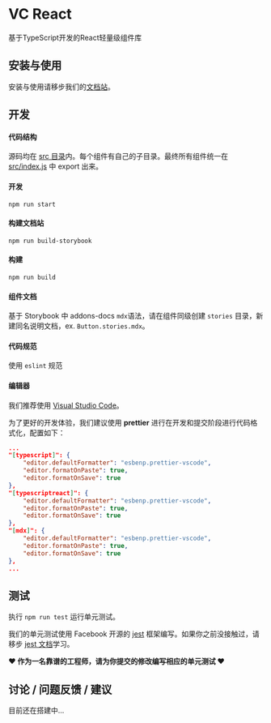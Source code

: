 # VC React

基于TypeScript开发的React轻量级组件库

## 安装与使用

安装与使用请移步我们的[文档站](https://wsmdyj.github.io/vcreact)。

## 开发

#### 代码结构

源码均在 [src 目录](./src)内。每个组件有自己的子目录。最终所有组件统一在 [src/index.js](./src/index.js) 中 export 出来。

#### 开发

`npm run start`

#### 构建文档站

`npm run build-storybook`

#### 构建

`npm run build`

#### 组件文档

基于 Storybook 中 addons-docs `mdx`语法，请在组件同级创建 `stories` 目录，新建同名说明文档，ex. `Button.stories.mdx`。

#### 代码规范

使用 `eslint` 规范

#### 编辑器

我们推荐使用 [Visual Studio Code](https://code.visualstudio.com/)。

为了更好的开发体验，我们建议使用 **prettier** 进行在开发和提交阶段进行代码格式化，配置如下：

```json
...
"[typescript]": {
    "editor.defaultFormatter": "esbenp.prettier-vscode",
    "editor.formatOnPaste": true,
    "editor.formatOnSave": true
},
"[typescriptreact]": {
    "editor.defaultFormatter": "esbenp.prettier-vscode",
    "editor.formatOnPaste": true,
    "editor.formatOnSave": true
},
"[mdx]": {
    "editor.defaultFormatter": "esbenp.prettier-vscode",
    "editor.formatOnPaste": true,
    "editor.formatOnSave": true
},
...
```

## 测试

执行 `npm run test` 运行单元测试。

我们的单元测试使用 Facebook 开源的 [jest](https://facebook.github.io/jest/) 框架编写。如果你之前没接触过，请移步 [jest 文档](https://facebook.github.io/jest/docs/en/getting-started.html)学习。

**❤ 作为一名靠谱的工程师，请为你提交的修改编写相应的单元测试 ❤**

## 讨论 / 问题反馈 / 建议

目前还在搭建中...
